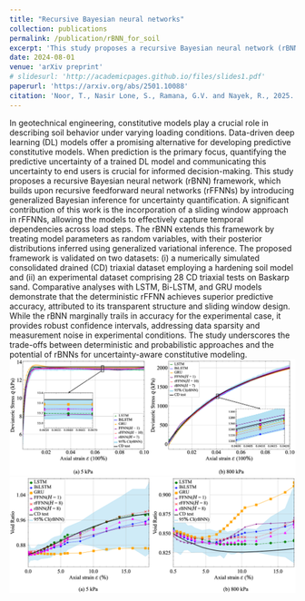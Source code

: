 ```yaml
---
title: "Recursive Bayesian neural networks"
collection: publications
permalink: /publication/rBNN_for_soil
excerpt: 'This study proposes a recursive Bayesian neural network (rBNN) framework for uncertainty-aware constitutive modelling in  geotechnical engineering, incorporating a sliding window approach to capture temporal dependencies. Validated on numerical and experimental triaxial datasets, the rBNN provides robust confidence intervals, highlighting trade-offs between deterministic and probabilistic models.'
date: 2024-08-01
venue: 'arXiv preprint'
# slidesurl: 'http://academicpages.github.io/files/slides1.pdf'
paperurl: 'https://arxiv.org/abs/2501.10088'
citation: 'Noor, T., Nasir Lone, S., Ramana, G.V. and Nayek, R., 2025. A recursive Bayesian neural network for constitutive modeling of sands under monotonic loading. arXiv e-prints, pp.arXiv-2501.'
---
```


In geotechnical engineering, constitutive models play a crucial role in describing soil behavior under varying loading conditions. Data-driven deep learning (DL) models offer a promising alternative for developing predictive constitutive models. When prediction is the primary focus, quantifying the predictive uncertainty of a trained DL model and communicating this uncertainty to end users is crucial for informed decision-making.
This study proposes a recursive Bayesian neural network (rBNN) framework, which builds upon recursive feedforward neural networks (rFFNNs) by introducing generalized Bayesian inference for uncertainty quantification. A significant contribution of this work is the incorporation of a sliding window approach in rFFNNs, allowing the models to effectively capture temporal dependencies across load steps. The rBNN extends this framework by treating model parameters as random variables, with their posterior distributions inferred using generalized variational inference.
The proposed framework is validated on two datasets: (i) a numerically simulated consolidated drained (CD) triaxial dataset employing a hardening soil model and (ii) an experimental dataset comprising 28 CD triaxial tests on Baskarp sand. Comparative analyses with LSTM, Bi-LSTM, and GRU models demonstrate that the deterministic rFFNN achieves superior predictive accuracy, attributed to its transparent structure and sliding window design. While the rBNN marginally trails in accuracy for the experimental case, it provides robust confidence intervals, addressing data sparsity and measurement noise in experimental conditions. The study underscores the trade-offs between deterministic and probabilistic approaches and the potential of rBNNs for uncertainty-aware constitutive modeling.
![Simulation data](/images/x8.png)
![Experimental](/images/x14.png)

